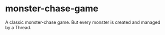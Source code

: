 # monster-chase-game
A classic monster-chase game. But every monster is created and managed by a Thread.
